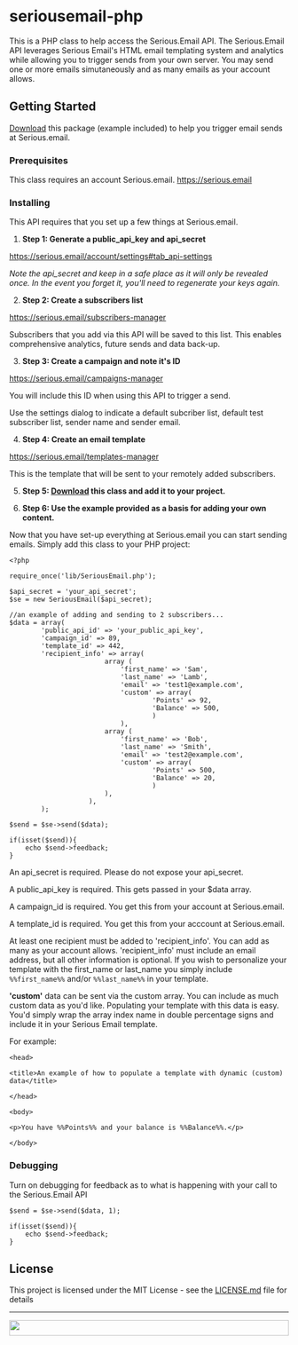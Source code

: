 # seriousemail-php

This is a PHP class to help access the Serious.Email API.  The Serious.Email API leverages Serious Email's HTML email templating system and analytics while allowing you to trigger sends from your own server.  You may send one or more emails simutaneously and as many emails as your account allows.  

## Getting Started

[Download](https://github.com/dommermuth/seriousemail-php/archive/master.zip) this package (example included) to help you trigger email sends at Serious.email.

### Prerequisites

This class requires an account Serious.email.  https://serious.email

### Installing

This API requires that you set up a few things at Serious.email.

1. **Step 1: Generate a public_api_key and api_secret**

  https://serious.email/account/settings#tab_api-settings

  *Note the api_secret and keep in a safe place as it will only be revealed once.  In the event you forget it, you'll need to regenerate your keys again.*


2. **Step 2: Create a subscribers list**

  https://serious.email/subscribers-manager

  Subscribers that you add via this API will be saved to this list.  This enables comprehensive analytics, future sends and data back-up.


3. **Step 3: Create a campaign and note it's ID**

  https://serious.email/campaigns-manager

  You will include this ID when using this API to trigger a send.

  Use the settings dialog to indicate a default subcriber list, default test subscriber list, sender name and sender email.


4. **Step 4: Create an email template**

  https://serious.email/templates-manager

  This is the template that will be sent to your remotely added subscribers.


5. **Step 5: [Download](https://github.com/dommermuth/seriousemail-php/archive/master.zip) this class and add it to your project.**



6. **Step 6: Use the example provided as a basis for adding your own content.**

  Now that you have set-up everything at Serious.email you can start sending emails.  Simply add this class to your PHP project:

```
<?php

require_once('lib/SeriousEmail.php');

$api_secret = 'your_api_secret';
$se = new SeriousEmail($api_secret);

//an example of adding and sending to 2 subscribers...
$data = array(
		'public_api_id' => 'your_public_api_key', 
		'campaign_id' => 89,
		'template_id' => 442,
		'recipient_info' => array(		
						array (								
							'first_name' => 'Sam',
							'last_name' => 'Lamb',
							'email' => 'test1@example.com',
							'custom' => array(
									'Points' => 92,
									'Balance' => 500,
									)	
							),								
						array (								
							'first_name' => 'Bob',
							'last_name' => 'Smith',
							'email' => 'test2@example.com',
							'custom' => array(
									'Points' => 500,
									'Balance' => 20,
									)
						),							
					),
	    );

$send = $se->send($data);

if(isset($send)){
	echo $send->feedback;
}
```

  An api_secret is required. Please do not expose your api_secret.

  A public_api_key is required.  This gets passed in your $data array.

  A campaign_id is required.  You get this from your account at Serious.email.

  A template_id is required.  You get this from your acccount at Serious.email.

  At least one recipient must be added to 'recipient_info'.  You can add as many as your account allows.  'recipient_info' must include an email address, but all other information is optional.  If you wish to personalize your template with the first_name or last_name you simply include `%%first_name%%` and/or `%%last_name%%` in your template. 

  **'custom'** data can be sent via the custom array.  You can include as much custom data as you'd like.  Populating your template with this data is easy.  You'd simply wrap the array index name in double percentage signs and include it in your Serious Email template.

  For example:

```
<head>

<title>An example of how to populate a template with dynamic (custom) data</title>

</head>

<body>

<p>You have %%Points%% and your balance is %%Balance%%.</p>

</body>

```

### Debugging

Turn on debugging for feedback as to what is happening with your call to the Serious.Email API

```
$send = $se->send($data, 1);

if(isset($send)){
    echo $send->feedback;
}

```

## License

This project is licensed under the MIT License - see the [LICENSE.md](LICENSE.md) file for details

---



<a href="https://serious.email">
  <img src="https://serious.email/images/logo.svg" width="100%" height="28">
</a>

